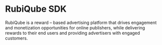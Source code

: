 # RubiQube SDK
RubiQube is a reward – based advertising platform that drives engagement and monetization opportunities for online publishers, while delivering rewards to their end users and providing advertisers with engaged customers.
